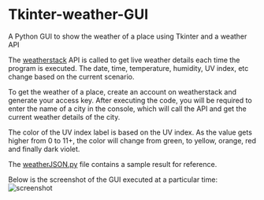 # Tkinter-weather-GUI
A Python GUI to show the weather of a place using Tkinter and a weather API

The [weatherstack](https://weatherstack.com/) API is called to get live weather details each time the program is executed. The date, time, temperature, humidity, UV index, etc change based on the current scenario.

To get the weather of a place, create an account on weatherstack and generate your access key. After executing the code, you will be required to enter the name of a city in the console, which will call the API and get the current weather details of the city.

The color of the UV index label is based on the UV index. As the value gets higher from 0 to 11+, the color will change from green, to yellow, orange, red and finally dark violet.

The [weatherJSON.py](https://github.com/NiladriMallik/tkinter-weather-GUI/blob/main/weatherJSON.py) file contains a sample result for reference.

Below is the screenshot of the GUI executed at a particular time:
![screenshot](https://user-images.githubusercontent.com/51795733/189119761-daa81c13-311a-400e-9903-ed0d3a579c67.png)
